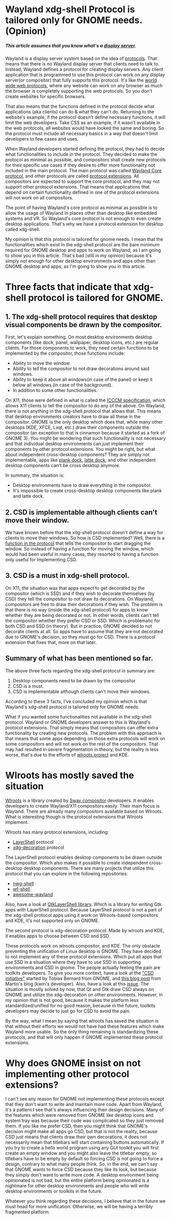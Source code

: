 # Wayland xdg-shell Protocol is tailored only for GNOME needs. (Opinion)

##### This article assumes that you know what's a [display server](https://itsfoss.com/display-server/). 

Wayland is a display server system based on the idea of [protocols](https://wayland.freedesktop.org/docs/html/ch04.html). That means that there is no Wayland display server that clients need to talk to. Instead, Wayland defines a protocol for creating display servers. Any client application that is programmed to use this protocol can work on any display server(or compositor) that fully supports this protocol. It's like the [world wide web protocols](https://www.w3.org/standards/), where any website can work on any browser as much the browser is completely supporting the web protocols. So you don't create websites for specific browsers.

That also means that the functions defined in the protocol decide what applications (aka clients) can do & what they can't do. Returning to the website's example, if the protocol doesn't define necessary functions, it will limit the web developers. Take CSS as an example, if it wasn't available in the web protocols, all websites would have looked the same and boring. So the protocol must include all necessary basics in a way that doesn't limit developers to few cases and uses.

When Wayland developers started defining the protocol, they had to decide what functionalities to include in the protocol. They decided to make the protocol as minimal as possible, and compositors shall create new protocols for their specific use cases if they desire to offer more functionality not included in the main protocol. The main protocol was called [Wayland Core protocol](https://wayland.app/protocols/wayland), and other protocols are called [protocol extensions](https://wayland.app/protocols/). All compositors are expected to support the core protocol, and they may not support other protocol extensions. That means that applications that depend on certain functionality defined in one of the protocol extensions will not work on all compositors.

The point of having Wayland's core protocol as minimal as possible is to allow the usage of Wayland in places other than desktop like embedded systems and VR. So Wayland's core protocol is not enough to even create desktop applications. That's why we have a protocol extension for desktop called xdg-shell. 

My opinion is that this protocol is tailored for gnome needs. I mean that the functionalities which exist in the xdg-shell protocol are the bare minimum required for GNOME desktop and apps to work on Wayland, as I am going to show you in this article.
That's bad (still in my opinion) because it's simply not enough for other desktop environments and apps other than GNOME desktop and apps, as I'm going to show you in this article.

# Three facts that indicate that xdg-shell protocol is tailored for GNOME.

## 1. The xdg-shell protocol requires that desktop visual components be drawn by the compositor.
First, let's explain something. On most desktop environments desktop components (like dock, panel, wallpaper, desktop icons, etc.) are regular clients. For those components to work, they need certain functions to be implemented by the compositor, those functions include:
* Ability to move the window
* Ability to tell the compositor to not draw decorations around said windows.
* Ability to keep it above all windows(in case of the panel) or keep it below all windows (in case of the background).
* In addition to some other functionalities.
    
On X11, those were defined in what is called the [ICCCM specification](https://x.org/releases/X11R7.6/doc/xorg-docs/specs/ICCCM/icccm.html), which allows X11 clients to tell the compositor to do any of the above. On Wayland, there is not anything in the xdg-shell protocol that allows that. This means that desktop environments creators have to draw all these in the compositor. GNOME is the only desktop which does that, while many other desktops (KDE, XFCE, Lxqt, etc.) draw their components outside the compositor (an exception to that is cinnamon because it started as a fork of GNOME 3). You might be wondering that such functionality is not necessary and that individual desktop environments can just implement their components by other protocol extensions. You might be right, but what about independent cross-desktop components? They are simply not implementable, apps like [plank dock](https://github.com/ricotz/plank), [latte dock](https://github.com/KDE/latte-dock), and other independent desktop  components can't be cross desktop anymore.

In summary, the situation is:
- Desktop environments have to draw everything in the compositor.
- It's impossible to create cross-desktop desktop components like plank and latte dock.
    
## 2. CSD is implementable although clients can't move their window.
We have known before that the xdg-shell protocol doesn't define a way for clients to move their windows. So how is CSD implemented? Well, there is a [function in the protocol](https://wayland-book.com/xdg-shell-in-depth/interactive.html) that tells the compositor to start dragging the window. So instead of having a function for moving the window, which would had been useful in many cases, they resorted to having a function only useful for implementing CSD.

## 3. CSD is a must in xdg-shell protocol.
On X11, the situation was that apps expect to get decorated by the compositor (which is SSD) and if they wish to decorate themselves (by CSD) they tell the compositor to not draw its decorations. On Wayland, compositors are free to draw their decorations if they wish. The problem is that there is no way (inside the xdg-shell protocol) for apps to know whether they are being decorated or not. In other words, clients can't tell the compositor whether they prefer CSD or SSD. Which is problematic for both CSD and SSD (in theory). But in practice, GNOME decided to not decorate clients at all. So apps have to assume that they are not decorated due to GNOME's decision, so they must go for CSD. There is a protocol extension that fixes that, more on that later.

## Summary of what has been mentioned so far.
The above three facts regarding the xdg-shell protocol in summary are:
1. Desktop components need to be drawn by the compositor
2. CSD is a must.
3. CSD is implementable although clients can't move their windows.

According to these 3 facts, I've concluded my opinion which is that Wayland's xdg-shell protocol is tailored only for GNOME needs.

What if you wanted some functionalities not available in the xdg-shell protocol. Wayland or GNOME developers answer to this is Wayland's protocol extensions. That simply means that compositors can offer extra functionality by creating new protocols. The problem with this approach is that means that some apps depending on those extra protocols will work on some compositors and will not work on the rest of the compositors. That may had resulted in severe fragmentation in theory, but the reality is less worse, that's due to the efforts of [wlroots project](https://gitlab.freedesktop.org/wlroots/wlroots) and KDE.

# Wlroots has mostly saved the situation
[Wlroots](https://gitlab.freedesktop.org/wlroots/wlroots) is a library created by [Sway compositor](https://swaywm.org/) developers. It enables developers to create Wayland/X11 compositors easily. Their main focus is Wayland. There are already many compositors available based on Wlroots. What is interesting though is the protocol extensions that Wlroots implement.

Wlroots has many protocol extensions, including:
- [LayerShell](https://wayland.app/protocols/wlr-layer-shell-unstable-v1) protocol
- [xdg-decoration](https://wayland.app/protocols/xdg-decoration-unstable-v1) protocol

The LayerShell protocol enables desktop components to be drawn outside the compositor. Which also makes it possible to create independent cross-desktop desktop components. There are many projects that utilize this protocol that you can explore in the following repositories:
- [nwg-shell](https://github.com/nwg-piotr/nwg-shell)
- [wf-shell](https://github.com/WayfireWM/wf-shell)
- [awesome-wayland](https://github.com/natpen/awesome-wayland)

Also, have a look at [GtkLayerShell library](https://github.com/wmww/gtk-layer-shell). Which is a library for writing Gtk apps with LayerShell protocol.
Because LayerShell protocol is not a part of the xdg-shell protocol apps using it work on Wlroots-based compositors and KDE, it's not supported only on GNOME.

The second protocol is xdg-decoration protocol.
Made by wlroots and KDE, it enables apps to choose between CSD and SSD.

These protocols work on wlroots compositor, and KDE. The only obstacle preventing the unification of Linux desktop is GNOME. They have decided to not implement any of these protocol extensions. Which put all apps that use SSD in a situation where they have to use SSD in supporting environments and CSD in gnome. The people actually feeling the pain are toolkits developers. To give you more context, have a look at the ["CSD initiative"](https://blogs.gnome.org/tbernard/2018/01/26/csd-initiative/) started by Tobias Bernard from GNOME, and [this blog post](https://blog.martin-graesslin.com/blog/2018/01/server-side-decorations-and-wayland/) from Martin's blog (kwin's developer). Also, have a look at this [issue](https://gitlab.gnome.org/GNOME/mutter/-/issues/217). The situation is mostly solved by now, that Qt and Gtk draw CSD always on GNOME and utilize the xdg-decoration on other environments. However, in my opinion that is not good, because it makes the platform less standardized/unified for no good reason, because in the future, toolkits developers may decide to just go for CSD to avoid the pain.

By the way, what I mean by saying that wlroots has saved the situation is that without their efforts we would not have had these features which make Wayland more usable. So the only thing remaining is standardizing these protocols, and that will only happen if GNOME implemented these protocol extensions.

# Why does GNOME insist on not implementing other protocol extensions?
I can't see any reason for GNOME not implementing these protocols except that they don't want to write and maintain more code. Apart from Wayland, it's a pattern I see that's always influencing their design decisions. Many of the features which were removed from GNOME like desktop icons and system tray was because their code was complicated so they just removed them. If you like me prefer CSD, then you might think that GNOME's decision might make all apps go CSD, but that is not the reality, because CSD just means that clients draw their own decorations, it does not necessarily mean that titlebars will start containing buttons automatically. If you try to create a hello world program using any GUI toolkit you will first create an empty window and you might also leave the titlebar empty, so titlebars have to be empty by default so forcing CSD is not going to force a design, contrary to what many people think. So, in the end, we can't say that GNOME wants to force CSD because they like its look, but because they simply don't want to write more code. A desktop environment being opinionated is not bad, but the entire platform being opinionated is a nightmare for other desktop environments and people who will write desktop environments or toolkits in the future.

Whatever you think regarding these decisions, I believe that in the future we must head for more unification. Otherwise, we will be having a terribly fragmented platform.
